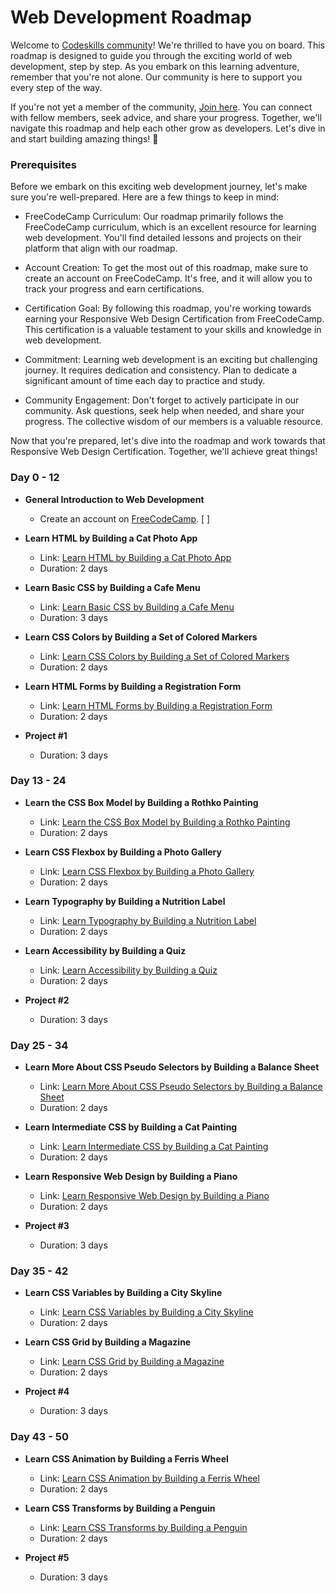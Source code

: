 # Web Development Roadmap

Welcome to [Codeskills community](https://codeskills.dev)! We're thrilled to have you on board. This roadmap is designed to guide you through the exciting world of web development, step by step. As you embark on this learning adventure, remember that you're not alone. Our community is here to support you every step of the way.

If you're not yet a member of the community, [Join here](https://codeskills.dev/join-community). You can connect with fellow members, seek advice, and share your progress. Together, we'll navigate this roadmap and help each other grow as developers. Let's dive in and start building amazing things! 🚀

### Prerequisites

Before we embark on this exciting web development journey, let's make sure you're well-prepared. Here are a few things to keep in mind:

- FreeCodeCamp Curriculum: Our roadmap primarily follows the FreeCodeCamp curriculum, which is an excellent resource for learning web development. You'll find detailed lessons and projects on their platform that align with our roadmap.

- Account Creation: To get the most out of this roadmap, make sure to create an account on FreeCodeCamp. It's free, and it will allow you to track your progress and earn certifications.

- Certification Goal: By following this roadmap, you're working towards earning your Responsive Web Design Certification from FreeCodeCamp. This certification is a valuable testament to your skills and knowledge in web development.

- Commitment: Learning web development is an exciting but challenging journey. It requires dedication and consistency. Plan to dedicate a significant amount of time each day to practice and study.

- Community Engagement: Don't forget to actively participate in our community. Ask questions, seek help when needed, and share your progress. The collective wisdom of our members is a valuable resource.

Now that you're prepared, let's dive into the roadmap and work towards that Responsive Web Design Certification. Together, we'll achieve great things!

### Day 0 - 12

- **General Introduction to Web Development**

  - Create an account on [FreeCodeCamp](https://www.freecodecamp.org/). [ ]

- **Learn HTML by Building a Cat Photo App**

  - Link: [Learn HTML by Building a Cat Photo App](https://www.freecodecamp.org/learn/2022/responsive-web-design/learn-html-by-building-a-cat-photo-app/step-1)
  - Duration: 2 days

- **Learn Basic CSS by Building a Cafe Menu**

  - Link: [Learn Basic CSS by Building a Cafe Menu](https://www.freecodecamp.org/learn/2022/responsive-web-design/learn-basic-css-by-building-a-cafe-menu/step-1)
  - Duration: 3 days

- **Learn CSS Colors by Building a Set of Colored Markers**

  - Link: [Learn CSS Colors by Building a Set of Colored Markers](https://www.freecodecamp.org/learn/2022/responsive-web-design/learn-css-colors-by-building-a-set-of-colored-markers/step-1)
  - Duration: 2 days

- **Learn HTML Forms by Building a Registration Form**

  - Link: [Learn HTML Forms by Building a Registration Form](https://www.freecodecamp.org/learn/2022/responsive-web-design/learn-html-forms-by-building-a-registration-form/step-1)
  - Duration: 2 days

- **Project #1**
  - Duration: 3 days

### Day 13 - 24

- **Learn the CSS Box Model by Building a Rothko Painting**

  - Link: [Learn the CSS Box Model by Building a Rothko Painting](https://www.freecodecamp.org/learn/2022/responsive-web-design/learn-the-css-box-model-by-building-a-rothko-painting/step-1)
  - Duration: 2 days

- **Learn CSS Flexbox by Building a Photo Gallery**

  - Link: [Learn CSS Flexbox by Building a Photo Gallery](https://www.freecodecamp.org/learn/2022/responsive-web-design/learn-css-flexbox-by-building-a-photo-gallery/step-1)
  - Duration: 2 days

- **Learn Typography by Building a Nutrition Label**

  - Link: [Learn Typography by Building a Nutrition Label](https://www.freecodecamp.org/learn/2022/responsive-web-design/learn-typography-by-building-a-nutrition-label/step-1)
  - Duration: 2 days

- **Learn Accessibility by Building a Quiz**

  - Link: [Learn Accessibility by Building a Quiz](https://www.freecodecamp.org/learn/2022/responsive-web-design/learn-accessibility-by-building-a-quiz/step-1)
  - Duration: 2 days

- **Project #2**
  - Duration: 3 days

### Day 25 - 34

- **Learn More About CSS Pseudo Selectors by Building a Balance Sheet**

  - Link: [Learn More About CSS Pseudo Selectors by Building a Balance Sheet](https://www.freecodecamp.org/learn/2022/responsive-web-design/learn-more-about-css-pseudo-selectors-by-building-a-balance-sheet/step-1)
  - Duration: 2 days

- **Learn Intermediate CSS by Building a Cat Painting**

  - Link: [Learn Intermediate CSS by Building a Cat Painting](https://www.freecodecamp.org/learn/2022/responsive-web-design/learn-intermediate-css-by-building-a-cat-painting/step-1)
  - Duration: 2 days

- **Learn Responsive Web Design by Building a Piano**

  - Link: [Learn Responsive Web Design by Building a Piano](https://www.freecodecamp.org/learn/2022/responsive-web-design/learn-responsive-web-design-by-building-a-piano/step-1)
  - Duration: 2 days

- **Project #3**
  - Duration: 3 days

### Day 35 - 42

- **Learn CSS Variables by Building a City Skyline**

  - Link: [Learn CSS Variables by Building a City Skyline](https://www.freecodecamp.org/learn/2022/responsive-web-design/learn-css-variables-by-building-a-city-skyline/step-1)
  - Duration: 2 days

- **Learn CSS Grid by Building a Magazine**

  - Link: [Learn CSS Grid by Building a Magazine](https://www.freecodecamp.org/learn/2022/responsive-web-design/learn-css-grid-by-building-a-magazine/step-1)
  - Duration: 2 days

- **Project #4**
  - Duration: 3 days

### Day 43 - 50

- **Learn CSS Animation by Building a Ferris Wheel**

  - Link: [Learn CSS Animation by Building a Ferris Wheel](https://www.freecodecamp.org/learn/2022/responsive-web-design/learn-css-animation-by-building-a-ferris-wheel/step-1)
  - Duration: 2 days

- **Learn CSS Transforms by Building a Penguin**

  - Link: [Learn CSS Transforms by Building a Penguin](https://www.freecodecamp.org/learn/2022/responsive-web-design/learn-css-transforms-by-building-a-penguin/step-1)
  - Duration: 2 days

- **Project #5**
  - Duration: 3 days

